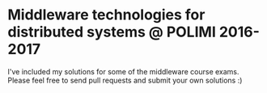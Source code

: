 # Middleware technologies for distributed systems @ POLIMI 2016-2017
I've included my solutions for some of the middleware course exams. Please feel
free to send pull requests and submit your own solutions :)
